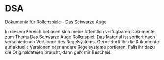 # DSA
Dokumente für Rollenspiele - Das Schwarze Auge

In diesem Bereich befinden sich meine öffentlich verfügbaren Dokumente zum Thema Das Schwarze Auge Rollenspiel. Das Material ist sortiert nach verschiedenen Versionen des Regelsystems. Gerne dürft ihr die Dokumente auf aktuelle Versionen oder andere Regelsysteme portieren. Falls ihr dazu die Originaldateien braucht, dann gebt mir Bescheid.
